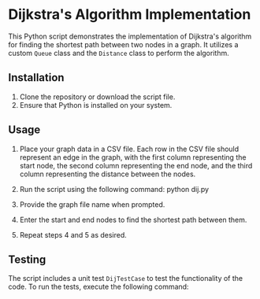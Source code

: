 # Dijkstra's Algorithm Implementation

This Python script demonstrates the implementation of Dijkstra's algorithm for finding the shortest path between two nodes in a graph. It utilizes a custom `Queue` class and the `Distance` class to perform the algorithm.

## Installation

1. Clone the repository or download the script file.
2. Ensure that Python is installed on your system.

## Usage

1. Place your graph data in a CSV file. Each row in the CSV file should represent an edge in the graph, with the first column representing the start node, the second column representing the end node, and the third column representing the distance between the nodes.

2. Run the script using the following command: python dij.py

3. Provide the graph file name when prompted.

4. Enter the start and end nodes to find the shortest path between them.

5. Repeat steps 4 and 5 as desired.

## Testing

The script includes a unit test `DijTestCase` to test the functionality of the code. To run the tests, execute the following command:
